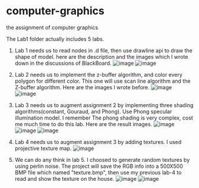 # computer-graphics
the assignment of computer graphics

The Lab1 folder actually includes 5 labs. 


1. Lab 1 needs us to read nodes in .d file, then use drawline api to draw the shape of model.
here are the description and the images which I wrote down in the discussions of BlackBoard.
![image](https://github.com/hnxals/computer-graphics/blob/master/Images%20of%20readme/Lab1-1.png)
![image](https://github.com/hnxals/computer-graphics/blob/master/Images%20of%20readme/Lab1-2.png)

2. Lab 2 needs us to implement the z-buffer algorithm, and color every polygon for different color.
This one will use scan line algorithm and the Z-buffer algorithm. Here are the images I wrote before.
![image](https://github.com/hnxals/computer-graphics/blob/master/Images%20of%20readme/Lab2-1.png)
![image](https://github.com/hnxals/computer-graphics/blob/master/Images%20of%20readme/Lab2-2.png)

3. Lab 3 needs us to augment assignment 2 by implementing three shading algorithms(constant, Gouraud, and Phong). Use Phong specular illumination model. 
I remember The phong shading is very complex, cost me much time to do this lab. Here are the result images.
![image](https://github.com/hnxals/computer-graphics/blob/master/Images%20of%20readme/Lab3-1.png)
![image](https://github.com/hnxals/computer-graphics/blob/master/Images%20of%20readme/Lab3-2.png)
![image](https://github.com/hnxals/computer-graphics/blob/master/Images%20of%20readme/Lab3-3.png)

4. Lab 4 needs us to augment assignment 3 by adding textures. I used projective texture map.
![image](https://github.com/hnxals/computer-graphics/blob/master/Images%20of%20readme/Lab4-1.png)

5. We can do any think in lab 5. I choosed to generate random textures by using perlin noise. 
The project will save the RGB info into a 500X500 BMP file which named "texture.bmp", then use my previous lab-4 to read and show the texture on the house.
![image](https://github.com/hnxals/computer-graphics/blob/master/Images%20of%20readme/Lab5-1.png)
![image](https://github.com/hnxals/computer-graphics/blob/master/Images%20of%20readme/Lab5-2.png)
